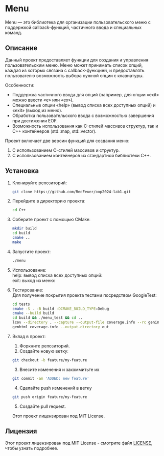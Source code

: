 # Menu

Menu — это библиотека для организации пользовательского меню с поддержкой callback-функций, частичного ввода и специальных команд.

## Описание

Данный проект предоставляет функции для создания и управления пользовательским меню. Меню может принимать список опций, каждая из которых связана с callback-функцией, и предоставлять пользователю возможность выбора нужной опции с клавиатуры.

Особенности:
- Поддержка частичного ввода для опций (например, для опции «exit» можно ввести «e» или «ex»).
- Специальные опции «help» (вывод списка всех доступных опций) и «exit» (выход из меню).
- Обработка пользовательского ввода с возможностью завершения при достижении EOF.
- Возможность использования как C-стилей массивов структур, так и C++ контейнеров (std::map, std::vector).

Проект включает две версии функций для создания меню:
1. С использованием C-стилей массивов и структур.
2. С использованием контейнеров из стандартной библиотеки C++.

## Установка

1. Клонируйте репозиторий:
   ```bash
   git clone https://github.com/RedFeuer/oop2024-lab1.git
   ```
2. Перейдите в директорию проекта:
   ```bash
   cd C++
   ```
3. Соберите проект с помощью CMake:
   ```bash
   mkdir build
   cd build
   cmake ..
   make
   ```
4. Запустите проект:
   ```bash
   ./menu
   ```
5. Использование:  
   help: вывод списка всех доступных опций:  
   exit: выход из меню:
   

6. Тестирование:  
   Для получение покрытия проекта тестами посредством GoogleTest:
   ```bash
   cd tests
   cmake -S . -B build -DCMAKE_BUILD_TYPE=Debug
   cmake --build build
   cd build && ./menu_test && cd ..
   lcov --directory . --capture --output-file coverage.info --rc geninfo_unexecuted_blocks=1 --ignore-errors mismatch
   genhtml coverage.info --output-directory out
   ```
7. Вклад в проект:  
   1. Форкните репозиторий.
   2. Создайте новую ветку:
   ```bash
   git checkout -b feature/my-feature
   ```
   3. Внесите изменения и закоммитьте их
   ```bash
   git commit -am 'ADDED: new feature'
   ```
   4. Сделайте push изменений в ветку
   ```bash
   git push origin feature/my-feature
   ```
   5. Создайте pull request.  

   Этот проект лицензирован под MIT License.
## Лицензия
Этот проект лицензирован под MIT License - смотрите файл [LICENSE](LICENSE), чтобы узнать подробнее.


